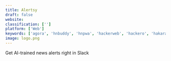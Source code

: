 ```yaml
---
title: Alertsy
draft: false 
website: 
classification: ['']
platform: ['Web']
keywords: ['agora', 'hnbuddy', 'hnpwa', 'hackerweb', 'hackero', 'hakaran', 'lurchr', 'messenger_hunt', 'metachat', 'newspaper', 'niles', 'nimbooks', 'readwise', 'slack_it', 'slack_news_feed', 'slack-hn', 'slack-news', 'slinky', 'tech_overdose', 'tettra', 'the_news_2', 'top_daily_hunts_in_slack']
image: logo.png
---
```

Get AI-trained news alerts right in Slack